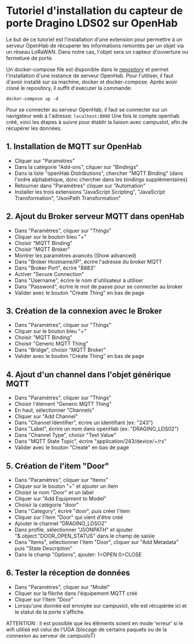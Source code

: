 # Tutoriel d'installation du capteur de porte Dragino LDS02 sur OpenHab

Le but de ce tutoriel est l'installation d'une extension pour permettre à un serveur OpenHab de récuperer les informations remontés par un objet via un réseau LoRaWAN. Dans notre cas, l'objet sera un capteur d'ouverture ou fermeture de porte.

Un docker-compose file est disponible dans le [repository](https://github.com/Projet-INFO-S10/Domus-Docs) et permet l'installation d'une instance de serveur OpenHab. Pour l'utiliser, il faut d'avoir installé sur sa machine, docker et docker-compose.
Après avoir cloné le repository, il suffit d'exécuter la commande:

    docker-compose up -d

Pour se connecter au serveur OpenHab, il faut se connecter sur un navigateur web à l'adresse: `localhost:8080`
Une fois le compte openhab créé, voici les étapes à suivre pour établir la liaison avec campusIot, afin de récupérer les données.

## 1. Installation de MQTT sur OpenHab

- Cliquer sur "Paramètres" 
- Dans la catégorie "Add-ons", cliquer sur "Bindings" 
- Dans la liste "openHab Distributions", chercher "MQTT Binding" (dans l'ordre alphabétique, donc chercher dans les bindings supplémentaires)
- Retourner dans "Paramètres" cliquer sur "Automation"
- Installer les trois extensions "JavaScript Scripting", "JavaScript Transformation", "JsonPath Transformation"

## 2. Ajout du Broker serveur MQTT dans openHab

- Dans "Paramètres", cliquer sur "Things"
- Cliquer sur le bouton bleu "+"
- Choisir "MQTT Binding"
- Choisir "MQTT Broker"
- Montrer les paramètres avancés (Show advanced)
- Dans "Broker Hostname/IP", écrire l'adresse du broker MQTT
- Dans "Broker Port", écrire "8883"
- Activer "Secure Connection"
- Dans "Username", écrire le nom d'utilisateur à utiliser
- Dans "Password", écrire le mot de passe pour se connecter au broker
- Valider avec le bouton "Create Thing" en bas de page

## 3. Création de la connexion avec le Broker

- Dans "Paramètres", cliquer sur "Things"
- Cliquer sur le bouton bleu "+"
- Choisir "MQTT Binding"
- Choisir "Generic MQTT Thing"
- Dans "Bridge", choisir "MQTT Broker"
- Valider avec le bouton "Create Thing" en bas de page

## 4. Ajout d'un channel dans l'objet générique MQTT

- Dans "Paramètres", cliquer sur "Things"
- Choisir l'élément "Generic MQTT Thing"
- En haut, sélectionner "Channels"
- Cliquer sur "Add Channel"
- Dans "Channel Identifier", écrire un identifiant (ex: "243")
- Dans "Label", écrire un nom dans openHab (ex: "DRAGINO_LDS02")
- Dans "Channel Type", choisir "Text Value"
- Dans "MQTT State Topic", écrire "application/243/device/+/rx"
- Valider avec le bouton "Create" en bas de page

## 5. Création de l'item "Door"

- Dans "Paramètres", cliquer sur "Items"
- Cliquer sur le bouton "+" et ajouter un item
- Choisir le nom "Door" et un label
- Cliquer sur "Add Equipment to Model"
- Choisir la catégorie "door"
- Dans "Category", écrire "door", puis créer l'item
- Cliquer sur l'item "Door" qui vient d'être créé
- Ajouter le channel "DRAGINO_LDSO2"
- Dans profile, sélectionner "JSONPATH" et ajouter "$.object."DOOR_OPEN_STATUS" dans le champ de saisie
- Dans "Items", sélectionner l'item "Door", cliquer sur "Add Metadata" puis "State Description"
- Dans le champ "Options", ajouter:
1=OPEN
0=CLOSE

## 6. Tester la réception de données

- Dans "Paramètres", cliquer sur "Model"
- Cliquer sur la flèche dans  l'équipement MQTT créé
- Cliquer sur l'item "Door"
- Lorsqu'une donnée est envoyée sur campusiot, elle est récupérée ici et le statut de la porte s'affiche.

ATTENTION : il est possible que les éléments soient en mode 'erreur' si le wifi utilisé est celui de l'UGA (blocage de certains paquets ou de la connexion au serveur de campusIoT)
